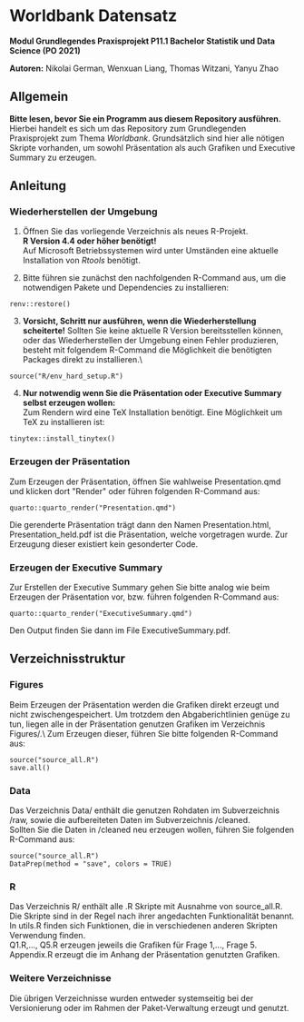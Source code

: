 # Worldbank Datensatz
**Modul Grundlegendes Praxisprojekt P11.1 Bachelor Statistik und Data Science (PO 2021)**

**Autoren:** Nikolai German, Wenxuan Liang, Thomas Witzani, Yanyu Zhao


## Allgemein
**Bitte lesen, bevor Sie ein Programm aus diesem Repository ausführen.**\
Hierbei handelt es sich um das Repository zum Grundlegenden Praxisprojekt zum
Thema *Worldbank*. Grundsätzlich sind hier alle nötigen Skripte vorhanden, 
um sowohl Präsentation als auch Grafiken und Executive Summary zu erzeugen.

## Anleitung

### Wiederherstellen der Umgebung

  1.  Öffnen Sie das vorliegende Verzeichnis als neues R-Projekt.\
  **R Version 4.4 oder höher benötigt!**\
  Auf Microsoft Betriebssystemen wird unter Umständen eine aktuelle Installation von _Rtools_ benötigt.
  
  2.  Bitte führen sie zunächst den nachfolgenden R-Command aus, um die
  notwendigen Pakete und Dependencies zu installieren:
  ```
  renv::restore()
  ```
  3.  **Vorsicht, Schritt nur ausführen, wenn die Wiederherstellung scheiterte!**
  Sollten Sie keine aktuelle R Version bereitsstellen können, 
  oder das Wiederherstellen der Umgebung einen Fehler produzieren,
  besteht mit folgendem R-Command die Möglichkeit die benötigten Packages
  direkt zu installieren.\ 
  ```
  source("R/env_hard_setup.R")
  ```
  4.  **Nur notwendig wenn Sie die Präsentation oder Executive Summary selbst erzeugen wollen:**\
  Zum Rendern wird eine TeX Installation benötigt. Eine Möglichkeit um TeX zu installieren ist:
  ```
  tinytex::install_tinytex()
  ```
  

### Erzeugen der Präsentation
Zum Erzeugen der Präsentation, öffnen Sie wahlweise
Presentation.qmd und klicken dort "Render" oder führen folgenden R-Command aus:
```
quarto::quarto_render("Presentation.qmd")
```
Die gerenderte Präsentation trägt dann den Namen Presentation.html,
Presentation_held.pdf ist die Präsentation, welche vorgetragen wurde. 
Zur Erzeugung dieser existiert kein gesonderter Code.

### Erzeugen der Executive Summary
Zur Erstellen der Executive Summary gehen Sie bitte analog wie beim Erzeugen der
Präsentation vor, bzw. führen folgenden R-Command aus:
```
quarto::quarto_render("ExecutiveSummary.qmd")
```
Den Output finden Sie dann im File ExecutiveSummary.pdf.

## Verzeichnisstruktur

### Figures
Beim Erzeugen der Präsentation werden die Grafiken direkt erzeugt und nicht
zwischengespeichert. Um trotzdem den Abgaberichtlinien genüge zu tun, liegen
alle in der Präsentation genutzen Grafiken im Verzeichnis Figures/.\ 
Zum Erzeugen dieser, führen Sie bitte folgenden R-Command aus:
```
source("source_all.R")
save.all()
```

### Data
Das Verzeichnis Data/ enthält die genutzen Rohdaten im Subverzeichnis /raw, 
sowie die aufbereiteten Daten im Subverzeichnis /cleaned.\
Sollten Sie die Daten in /cleaned neu erzeugen wollen, führen Sie folgenden
R-Command aus:
```
source("source_all.R")
DataPrep(method = "save", colors = TRUE)
```

### R
Das Verzeichnis R/ enthält alle .R Skripte mit Ausnahme von source_all.R.\
Die Skripte sind in der Regel nach ihrer angedachten Funktionalität
benannt.\
In utils.R finden sich Funktionen, die in verschiedenen anderen
Skripten Verwendung finden.\
Q1.R,..., Q5.R erzeugen jeweils die Grafiken für
Frage 1,..., Frage 5.\
Appendix.R erzeugt die im Anhang der Präsentation genutzten Grafiken.

### Weitere Verzeichnisse
Die übrigen Verzeichnisse wurden entweder systemseitig bei der Versionierung
oder im Rahmen der Paket-Verwaltung erzeugt und genutzt.
